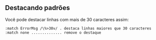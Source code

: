 Destacando padrões
---------------------------

Você pode destacar linhas com mais de 30 caracteres assim:
```
:match ErrorMsg /\%>30v/ . destaca linhas maiores que 30 caracteres
:match none .............. remove o destaque
```
